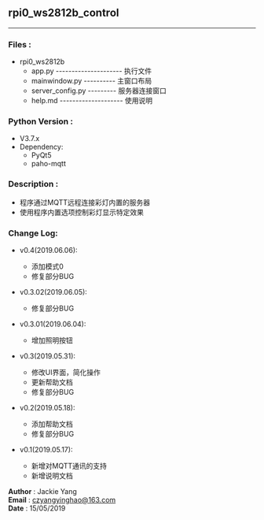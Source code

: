 ## rpi0_ws2812b_control
----------------------------------------------------

### Files :
- rpi0_ws2812b
    - app.py --------------------- 执行文件
    - mainwindow.py ---------- 主窗口布局
    - server_config.py --------- 服务器连接窗口
    - help.md -------------------- 使用说明

### Python Version : 
- V3.7.x
- Dependency:
    - PyQt5
    - paho-mqtt


### Description :
- 程序通过MQTT远程连接彩灯内置的服务器
- 使用程序内置选项控制彩灯显示特定效果 

### Change Log:

- v0.4(2019.06.06):
    - 添加模式0
    - 修复部分BUG

- v0.3.02(2019.06.05):
    - 修复部分BUG

- v0.3.01(2019.06.04):
    - 增加照明按钮

- v0.3(2019.05.31):
    - 修改UI界面，简化操作
    - 更新帮助文档
    - 修复部分BUG

- v0.2(2019.05.18):
    - 添加帮助文档
    - 修复部分BUG

- v0.1(2019.05.17):
    - 新增对MQTT通讯的支持
    - 新增说明文档


**Author**         : Jackie Yang  
**Email**          : czyangyinghao@163.com  
**Date**           : 15/05/2019

